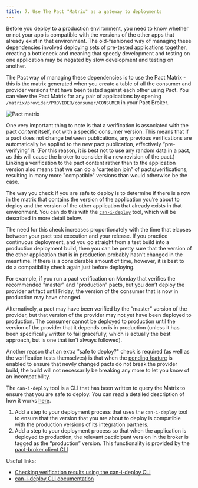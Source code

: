 ```yaml
---
title: 7. Use The Pact "Matrix" as a gateway to deployments
---
```


Before you deploy to a production environment, you need to know whether or not your app is compatible with the versions of the other apps that already exist in that environment. The old-fashioned way of managing these dependencies involved deploying sets of pre-tested applications together, creating a bottleneck and meaning that speedy development and testing on one application may be negated by slow development and testing on another.

The Pact way of managing these dependencies is to use the Pact Matrix - this is the matrix generated when you create a table of all the consumer and provider versions that have been tested against each other using Pact. You can view the Pact Matrix for any pair of applications by opening `/matrix/provider/PROVIDER/consumer/CONSUMER` in your Pact Broker.

![Pact matrix](/img/pact-matrix.png)

One very important thing to note is that a verification is associated with the pact _content_ itself, not with a specific consumer version. This means that if a pact does not change between publications, any previous verifications are automatically be applied to the new pact publication, effectively “pre-verifying” it. \(For this reason, it is best not to use any random data in a pact, as this will cause the broker to consider it a new revision of the pact.\) Linking a verification to the pact content rather than to the application version also means that we can do a “cartesian join” of pacts/verifications, resulting in many more "compatible" versions than would otherwise be the case.

The way you check if you are safe to deploy is to determine if there is a row in the matrix that contains the version of the application you’re about to deploy and the version of the other application that already exists in that environment. You can do this with the [`can-i-deploy`](/pact_broker/can_i_deploy/) tool, which will be described in more detail below.

The need for this check increases proportionately with the time that elapses between your pact test execution and your release. If you practice continuous deployment, and you go straight from a test build into a production deployment build, then you can be pretty sure that the version of the other application that is in production probably hasn’t changed in the meantime. If there is a considerable amount of time, however, it is best to do a compatibility check again just before deploying.

For example, if you run a pact verification on Monday that verifies the recommended "master" and "production" pacts, but you don’t deploy the provider artifact until Friday, the version of the consumer that is now in production may have changed.

Alternatively, a pact may have been verified by the “master” version of the provider, but that version of the provider may not yet have been deployed to production. The consumer cannot be deployed to production until the version of the provider that it depends on is in production \(unless it has been specifically written to fail gracefully, which is actually the best approach, but is one that isn’t always followed\).

Another reason that an extra "safe to deploy?" check is required (as well as the verification tests themselves) is that when the [pending feature](/pact_broker/advanced_topics/pending_pacts/) is enabled to ensure that newly changed pacts do not break the provider build, the build will not necessarily be breaking any more to let you know of an incompatibility.

The `can-i-deploy` tool is a CLI that has been written to query the Matrix to ensure that you are safe to deploy. You can read a detailed description of how it works [here](/pact_broker/can_i_deploy/).

1. Add a step to your deployment process that uses the `can-i-deploy` tool to ensure that the version that you are about to deploy is compatible with the production versions of its integration partners.
2. Add a step to your deployment process so that when the application is deployed to production, the relevant pacticipant version in the broker is tagged as the “production” version. This functionality is provided by the [pact-broker client CLI](/pact_broker/client_cli/readme#create-version-tag)

Useful links:

* [Checking verification results using the can-i-deploy CLI](/pact_broker/can_i_deploy/)
* [can-i-deploy CLI documentation](/pact_broker/client_cli/readme#can-i-deploy)
